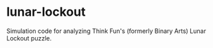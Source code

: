 lunar-lockout
=============

Simulation code for analyzing Think Fun's (formerly Binary Arts) Lunar Lockout puzzle.
